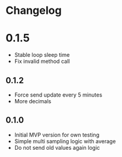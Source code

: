 # Changelog

# 0.1.5
- Stable loop sleep time
- Fix invalid method call

## 0.1.2
 - Force send update every 5 minutes
 - More decimals

## 0.1.0

 - Initial MVP version for own testing
 - Simple multi sampling logic with average
 - Do not send old values again logic
